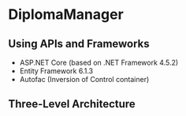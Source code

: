 # DiplomaManager
## Using APIs and Frameworks
  * ASP.NET Core (based on .NET Framework 4.5.2)
  * Entity Framework 6.1.3
  * Autofac (Inversion of Control container)
  
## Three-Level Architecture
